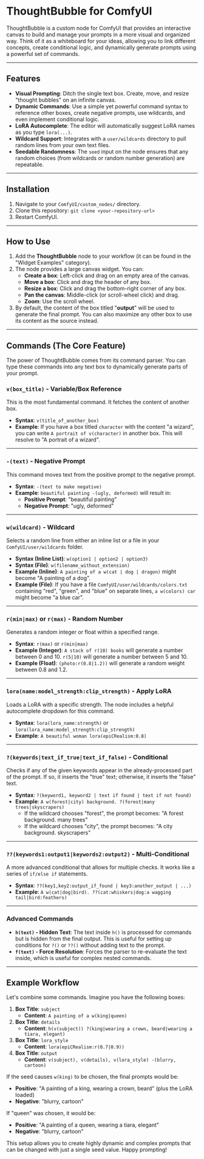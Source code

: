 # **ThoughtBubble for ComfyUI**

ThoughtBubble is a custom node for ComfyUI that provides an interactive canvas to build and manage your prompts in a more visual and organized way. Think of it as a whiteboard for your ideas, allowing you to link different concepts, create conditional logic, and dynamically generate prompts using a powerful set of commands.

---

## **Features**

* **Visual Prompting**: Ditch the single text box. Create, move, and resize "thought bubbles" on an infinite canvas.  
* **Dynamic Commands**: Use a simple yet powerful command syntax to reference other boxes, create negative prompts, use wildcards, and even implement conditional logic.  
* **LoRA Autocomplete**: The editor will automatically suggest LoRA names as you type `lora(...)`.  
* **Wildcard Support**: Integrates with a `user/wildcards` directory to pull random lines from your own text files.  
* **Seedable Randomness**: The `seed` input on the node ensures that any random choices (from wildcards or random number generation) are repeatable.

---

## **Installation**

1. Navigate to your `ComfyUI/custom_nodes/` directory.  
2. Clone this repository: `git clone <your-repository-url>`  
3. Restart ComfyUI.

---

## **How to Use**

1. Add the **ThoughtBubble** node to your workflow (it can be found in the "Widget Examples" category).  
2. The node provides a large canvas widget. You can:  
   * **Create a box**: Left-click and drag on an empty area of the canvas.  
   * **Move a box**: Click and drag the header of any box.  
   * **Resize a box**: Click and drag the bottom-right corner of any box.  
   * **Pan the canvas**: Middle-click (or scroll-wheel click) and drag.  
   * **Zoom**: Use the scroll wheel.  
3. By default, the content of the box titled "**output**" will be used to generate the final prompt. You can also maximize any other box to use its content as the source instead.

---

## **Commands (The Core Feature)**

The power of ThoughtBubble comes from its command parser. You can type these commands into any text box to dynamically generate parts of your prompt.

### **`v(box_title)` \- Variable/Box Reference**

This is the most fundamental command. It fetches the content of another box.

* **Syntax**: `v(title_of_another_box)`  
* **Example**: If you have a box titled `character` with the content "a wizard", you can write `A portrait of v(character)` in another box. This will resolve to "A portrait of a wizard".

---

### **`-(text)` \- Negative Prompt**

This command moves text from the positive prompt to the negative prompt.

* **Syntax**: `-(text to make negative)`  
* **Example**: `beautiful painting -(ugly, deformed)` will result in:  
  * **Positive Prompt**: "beautiful painting"  
  * **Negative Prompt**: "ugly, deformed"

---

### **`w(wildcard)` \- Wildcard**

Selects a random line from either an inline list or a file in your `ComfyUI/user/wildcards` folder.

* **Syntax (Inline List)**: `w(option1 | option2 | option3)`  
* **Syntax (File)**: `w(filename_without_extension)`  
* **Example (Inline)**: `A painting of a w(cat | dog | dragon)` might become "A painting of a dog".  
* **Example (File)**: If you have a file `ComfyUI/user/wildcards/colors.txt` containing "red", "green", and "blue" on separate lines, `a w(colors) car` might become "a blue car".

---

### **`r(min|max)` or `r(max)` \- Random Number**

Generates a random integer or float within a specified range.

* **Syntax**: `r(max)` or `r(min|max)`  
* **Example (Integer)**: `A stack of r(10) books` will generate a number between 0 and 10\. `r(5|10)` will generate a number between 5 and 10\.  
* **Example (Float)**: `(photo:r(0.8|1.2))` will generate a random weight between 0.8 and 1.2.

---

### **`lora(name:model_strength:clip_strength)` \- Apply LoRA**

Loads a LoRA with a specific strength. The node includes a helpful autocomplete dropdown for this command.

* **Syntax**: `lora(lora_name:strength)` or `lora(lora_name:model_strength:clip_strength)`  
* **Example**: `A beautiful woman lora(epiCRealism:0.8)`

---

### **`?(keywords|text_if_true|text_if_false)` \- Conditional**

Checks if any of the given keywords appear in the already-processed part of the prompt. If so, it inserts the "true" text; otherwise, it inserts the "false" text.

* **Syntax**: `?(keyword1, keyword2 | text if found | text if not found)`  
* **Example**: `A w(forest|city) background. ?(forest|many trees|skyscrapers)`  
  * If the wildcard chooses "forest", the prompt becomes: "A forest background. many trees"  
  * If the wildcard chooses "city", the prompt becomes: "A city background. skyscrapers"

---

### **`??(keywords1:output1|keywords2:output2)` \- Multi-Conditional**

A more advanced conditional that allows for multiple checks. It works like a series of `if/else if` statements.

* **Syntax**: `??(key1,key2:output_if_found | key3:another_output | ...)`  
* **Example**: `A w(cat|dog|bird). ??(cat:whiskers|dog:a wagging tail|bird:feathers)`

---

### **Advanced Commands**

* **`h(text)` \- Hidden Text**: The text inside `h()` is processed for commands but is hidden from the final output. This is useful for setting up conditions for `?()` or `??()` without adding text to the prompt.  
* **`f(text)` \- Force Resolution**: Forces the parser to re-evaluate the text inside, which is useful for complex nested commands.

---

## **Example Workflow**

Let's combine some commands. Imagine you have the following boxes:

1. **Box Title**: `subject`  
   * **Content**: `A painting of a w(king|queen)`  
2. **Box Title**: `details`  
   * **Content**: `h(v(subject)) ?(king|wearing a crown, beard|wearing a tiara, elegant)`  
3. **Box Title**: `lora_style`  
   * **Content**: `lora(epiCRealism:r(0.7|0.9))`  
4. **Box Title**: `output`  
   * **Content**: `v(subject), v(details), v(lora_style) -(blurry, cartoon)`

If the seed causes `w(king)` to be chosen, the final prompts would be:

* **Positive**: "A painting of a king, wearing a crown, beard" (plus the LoRA loaded)  
* **Negative**: "blurry, cartoon"

If "queen" was chosen, it would be:

* **Positive**: "A painting of a queen, wearing a tiara, elegant"  
* **Negative**: "blurry, cartoon"

This setup allows you to create highly dynamic and complex prompts that can be changed with just a single seed value. Happy prompting\!

